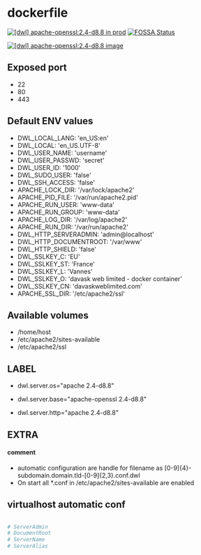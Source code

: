 # dockerfile

[![[dwl] apache-openssl:2.4-d8.8 in prod][badge-shields]](https://hub.docker.com/r/davask/d-apache-openssl/)
[![FOSSA Status][badge-fossa]](https://app.fossa.io/projects/git%2Bhttps%3A%2F%2Fgithub.com%2Fdavask%2Fd-apache-openssl?ref=badge_shield)

[![[dwl] apache-openssl:2.4-d8.8 image][badge-docker]](https://hub.docker.com/r/davask/d-apache-openssl/)

[badge-docker]: https://dockeri.co/image/davask/d-apache-openssl "[dwl] apache-openssl:2.4-d8.8 image"
[badge-shields]: https://img.shields.io/badge/davask%2Fd--apache--openssl-prod-brightgreen.svg?style=flat "[dwl] apache-openssl:2.4-d8.8 in prod"
[badge-fossa]: https://app.fossa.io/api/projects/git%2Bhttps%3A%2F%2Fgithub.com%2Fdavask%2Fd-apache-openssl.svg?type=shield "[dwl] apache-openssl:2.4-d8.8 license"

## Exposed port

- 22
- 80
- 443
## Default ENV values

- DWL_LOCAL_LANG: 'en_US:en'
- DWL_LOCAL: 'en_US.UTF-8'
- DWL_USER_NAME: 'username'
- DWL_USER_PASSWD: 'secret'
- DWL_USER_ID: '1000'
- DWL_SUDO_USER: 'false'
- DWL_SSH_ACCESS: 'false'
- APACHE_LOCK_DIR: '/var/lock/apache2'
- APACHE_PID_FILE: '/var/run/apache2.pid'
- APACHE_RUN_USER: 'www-data'
- APACHE_RUN_GROUP: 'www-data'
- APACHE_LOG_DIR: '/var/log/apache2'
- APACHE_RUN_DIR: '/var/run/apache2'
- DWL_HTTP_SERVERADMIN: 'admin@localhost'
- DWL_HTTP_DOCUMENTROOT: '/var/www'
- DWL_HTTP_SHIELD: 'false'
- DWL_SSLKEY_C: 'EU'
- DWL_SSLKEY_ST: 'France'
- DWL_SSLKEY_L: 'Vannes'
- DWL_SSLKEY_O: 'davask web limited - docker container'
- DWL_SSLKEY_CN: 'davaskweblimited.com'
- APACHE_SSL_DIR: '/etc/apache2/ssl'
## Available volumes

- /home/host
- /etc/apache2/sites-available
- /etc/apache2/ssl
## LABEL

- dwl.server.os="apache 2.4-d8.8"

- dwl.server.base="apache-openssl 2.4-d8.8"

- dwl.server.http="apache 2.4-d8.8"

## EXTRA

#### comment

- automatic configuration are handle for filename as [0-9]{4}\-subdomain\.domain\.tld\-[0-9]{2,3}\.conf\.dwl
- On start all *.conf in /etc/apache2/sites-available are enabled

## virtualhost automatic conf

```bash

# ServerAdmin
# DocumentRoot
# ServerName
# ServerAlias

```

